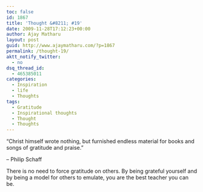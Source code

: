 ```yaml
---
toc: false
id: 1867
title: 'Thought &#8211; #19'
date: 2009-11-28T17:12:23+00:00
author: Ajay Matharu
layout: post
guid: http://www.ajaymatharu.com/?p=1867
permalink: /thought-19/
aktt_notify_twitter:
  - no
dsq_thread_id:
  - 465385011
categories:
  - Inspiration
  - life
  - Thoughts
tags:
  - Gratitude
  - Inspirational thoughts
  - Thought
  - Thoughts
---
```

&#8220;Christ himself wrote nothing, but furnished endless material for books and songs of gratitude and praise.&#8221;

&#8211; Philip Schaff

There is no need to force gratitude on others. By being grateful yourself and by being a model for others to emulate, you are the best teacher you can be.
